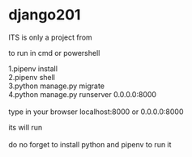 # django201


ITS is only a project from<br>


to run in cmd or powershell<br>


1.pipenv install <br>
2.pipenv shell <br>
3.python manage.py migrate <br>
4.python manage.py runserver 0.0.0.0:8000 <br>
<br>
type in your browser localhost:8000 or 0.0.0.0:8000 <br>


its will run <br><br>
do no forget to install python and pipenv to run it<br>
